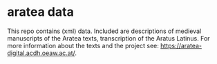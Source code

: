 # aratea data

This repo contains (xml) data. Included are descriptions of medieval manuscripts of the Aratea texts, transcription of the Aratus Latinus.
For more information about the texts and the project see: https://aratea-digital.acdh.oeaw.ac.at/.
